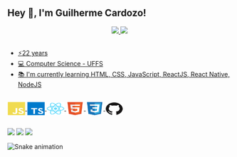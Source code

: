 ## Hey 👋, I'm Guilherme Cardozo!
<div align="center">
  <a href="https://github.com/guicardozodasilva">
  <img height="180em" src="https://github-readme-stats.vercel.app/api?username=guicardozodasilva&show_icons=true&theme=tokyonight&include_all_commits=true&count_private=true"/>
  <img height="180em" src="https://github-readme-stats.vercel.app/api/top-langs/?username=guicardozodasilva&layout=compact&langs_count=7&theme=tokyonight"/>
</div>
 <br>
<div>  
  <ul>
    <li> ⚡22 years </li>
    <li> 💻 Computer Science - UFFS</li>
    <li> 📚 I'm currently learning HTML, CSS, JavaScript, ReactJS, React Native, NodeJS</li>
  </ul>
</div>
<div style="display: inline_block"><br>
  <img align="center" alt="Rafa-Js" height="30" width="40" src="https://raw.githubusercontent.com/devicons/devicon/master/icons/javascript/javascript-plain.svg">
  <img align="center" alt="Rafa-Ts" height="30" width="40" src="https://raw.githubusercontent.com/devicons/devicon/master/icons/typescript/typescript-plain.svg">
  <img align="center" alt="Rafa-React" height="30" width="40" src="https://raw.githubusercontent.com/devicons/devicon/master/icons/react/react-original.svg">
  <img align="center" alt="Rafa-HTML" height="30" width="40" src="https://raw.githubusercontent.com/devicons/devicon/master/icons/html5/html5-original.svg">
  <img align="center" alt="Rafa-CSS" height="30" width="40" src="https://raw.githubusercontent.com/devicons/devicon/master/icons/css3/css3-original.svg">
  <img align="center" alt="Rafa-CSS" height="30" width="40" src="https://github.com/devicons/devicon/blob/master/icons/github/github-original.svg">
</div>
  
  ##
 
<div> 
  <a href="https://www.instagram.com/guicardozodasilva" target="_blank"><img src="https://img.shields.io/badge/-Instagram-%23E4405F?style=for-the-badge&logo=instagram&logoColor=white" target="_blank"></a>
  <a href = "mailto:guicardozodasilva@gmail.com"><img src="https://img.shields.io/badge/-Gmail-%23333?style=for-the-badge&logo=gmail&logoColor=white" target="_blank"></a>
  <a href="https://www.linkedin.com/in/guicardozodasilva/" target="_blank"><img src="https://img.shields.io/badge/-LinkedIn-%230077B5?style=for-the-badge&logo=linkedin&logoColor=white" target="_blank"></a>  
  
  ![Snake animation](https://github.com/guicardozodasilva/guicardozodasilva/blob/output/github-contribution-grid-snake.svg)
  
</div>
